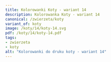 ```yaml
---
title: Kolorowanki Koty - wariant 14
description: Kolorowanka Koty - wariant 14
canonical: /zwierzeta/koty
variant_of: koty
image: /koty/14/koty-14.svg
pdf: /koty/14/koty-14.pdf
tags:
- zwierzeta
- koty
alt: "Kolorowanki do druku koty - wariant 14"
---
```

